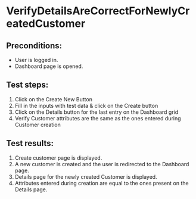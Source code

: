 # VerifyDetailsAreCorrectForNewlyCreatedCustomer

## Preconditions:

- User is logged in.
- Dashboard page is opened.

## Test steps:

1. Click on the Create New Button
2. Fill in the inputs with test data & click on the Create button
3. Click on the Details button for the last entry on the Dashboard grid
4. Verify Customer attributes are the same as the ones entered during Customer creation

## Test results:

1. Create customer page is displayed.
2. A new customer is created and the user is redirected to the Dashboard page.
3. Details page for the newly created Customer is displayed.
4. Attributes entered during creation are equal to the ones present on the Details page.
